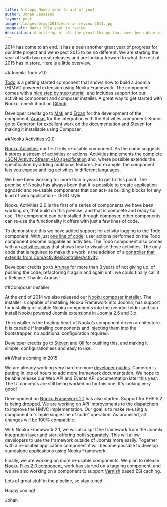 ```yaml
---
title: A happy Nooku year to all of you!
author: Johan Janssens
layout: post
image: /images/blog/2015/year-in-review-2014.jpg
image-alt: Nooku 2014 year in review
description: A write-up of all the great things that have been done in Nooku in the year 2014
---
```


2014 has come to an end. It has a been another great year of progress for our little project and we expect 2015 to be no different. We are starting the year off with two great releases and are looking forward to what the rest of 2015 has in store. Here is a little overview.

<!--more-->

##Joomla Todo v1.0  

[Todo](http://www.nooku.org/blog/2015/01/getting-started-with-nooku-and-our-tutorial-component/) is a getting started component that shows how to build a Joomla (H)MVC powered extension using Nooku Framework. The component comes with a [nice step by step tutorial](http://guides.nooku.org/getting-started.html), and includes support for our activities component and composer installer. A great way to get started with Nooku, check it out on [Github](https://github.com/nooku/joomla-todo).

Developer credits go to [Mati](https://github.com/kochen) and [Ercan](https://github.com/ercanozkaya) for the development of the component. [Arunas](https://github.com/amazeika) for the integration with the Activities component. Kudos go to [Cameron](https://github.com/magneticmg) for excellent work on the documentation and [Steven](https://github.com/stevenrombauts) for making it installable using Composer.

##Nooku Activities v2.0

[Nooku Activities](http://www.nooku.org/blog/2015/01/hello-activities-2/) our first truly re-usable component. As the name suggests it stores a stream of activities or actions. Activities implements the complete [JSON Activity Stream v1.0 specification](http://activitystrea.ms/) and, where possible extends the specification  by adding additional features. For example, the component lets you expose and log activities in different languages. 

We have been working for more than 5 years to get to this point. The premise of Nooku has always been that it is possible to create application agnostic and re-usable components that can act- as building blocks for any kind of web application - LEGO style.

Nooku Activities 2.0 is the first of a series of components we have been working on, that build on this premise, and that is complete and ready for use. The component can be installed through composer, other components can re-use the functionality it offers with just a few lines of code.

To demonstrate this we have added support for activity logging to the Todo component. With just [one line of code](https://github.com/nooku/joomla-todo/blob/master/administrator/components/com_todo/resources/config/bootstrapper.php#L13): user actions performed on the Todo component become loggable as activities. The Todo component also comes with an [activities view](https://github.com/nooku/joomla-todo/blob/master/administrator/components/com_todo/views/activities/tmpl/default.html.php) that shows how to visualise those activities. The only code that is required to make this work is the addition of a [controller that extends from ComActivitiesControllerActivity](https://github.com/nooku/joomla-todo/blob/master/administrator/components/com_todo/controller/activity.php). 

Developer credits go to [Arunas](https://github.com/amazeika) for more than 3 years of not giving up, of pushing the code, refactoring it again and again until we could finally call it a Release. Thanks Arunas! 

##Composer installer

At the end of 2014 we also released our [Nooku composer installer](http://www.nooku.org/blog/2014/12/special-delivery-from-the-composer-express/). The installer is capable of installing Nooku Framework into Joomla, has support for installing re-usable Nooku components into the /vendor folder and can install Nooku powered Joomla extensions in Joomla 2.5 and 3.x. 

The installer is the beating heart of Nooku’s component driven architecture. It is capable if installing components and injecting them into the bootstrapper, no additional configuration required.

Developer credits go to [Steven](https://github.com/stevenrombauts) and [Oli](https://github.com/oligriffiths) for pushing this, and making it simple, configurationless and easy to use. 

##What's coming in 2015

We are already working very hard on more [developer guides](http://guides.nooku.org/). Cameron is putting in lots of hours to add more framework documentation. We hope to be able release our Web API and Events API documentation later this year. The UI concepts are still being worked on for this one; It's looking very good!

Development on [Nooku Framework 2.1](https://github.com/nooku/nooku-framework/tree/develop) has also started. Support for PHP 5.2 is being dropped. We are working on API improvements to the dispatchers to improve the HMVC implementation. Our goal is to make re-using a component a “simple single line of code” operation. As promised, all changes will be 100% compatible.

With Nooku Framework 2.1, we will also split the framework from the Joomla integration layer and start offering both separately. This will allow developers to use the framework outside of Joomla more easily. Together with a re-usable application component it will become possible to develop standalone applications using Nooku Framework. 

Finally, we are working on more re-usable components. We plan to release [Nooku Files 2.0 component](http://www.nooku.org/blog/2011/08/meet-com_files-joomla-file-management-2-0/), work has started on a tagging component, and we are also working on a component to support [Varnish](https://www.varnish-cache.org/) based ESI caching. 

Lots of great stuff in the pipeline, so stay tuned!

Happy coding!

Johan